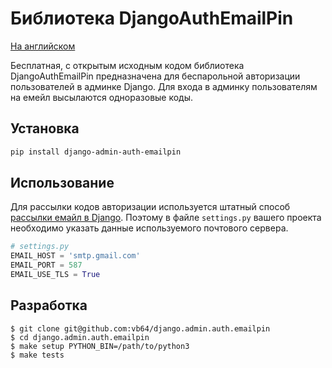 # Библиотека DjangoAuthEmailPin

[На английском](README.md)

Бесплатная, с открытым исходным кодом библиотека DjangoAuthEmailPin
предназначена для беспарольной авторизации пользователей в админке Django.
Для входа в админку пользователям на емейл высылаются одноразовые коды.

## Установка

```bash
pip install django-admin-auth-emailpin
```

## Использование

Для рассылки кодов авторизации используется штатный способ [рассылки емайл в Django](https://docs.djangoproject.com/en/dev/topics/email/).
Поэтому в файле `settings.py` вашего проекта необходимо указать данные используемого почтового сервера.

```python
# settings.py
EMAIL_HOST = 'smtp.gmail.com'
EMAIL_PORT = 587
EMAIL_USE_TLS = True
```

## Разработка

```
$ git clone git@github.com:vb64/django.admin.auth.emailpin
$ cd django.admin.auth.emailpin
$ make setup PYTHON_BIN=/path/to/python3
$ make tests
```
